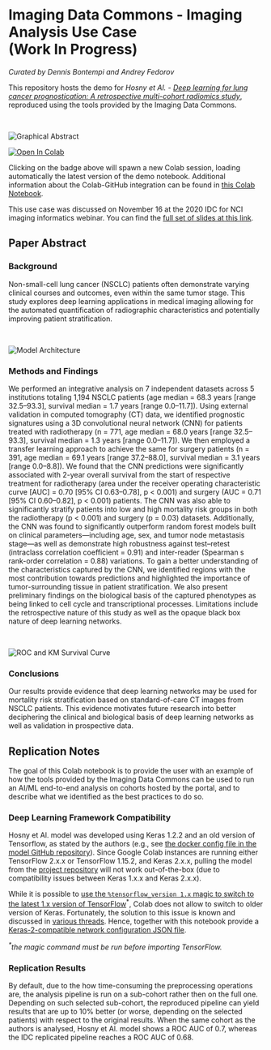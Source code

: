 # Imaging Data Commons - Imaging Analysis Use Case <br>(Work In Progress)

*Curated by Dennis Bontempi and Andrey Fedorov*

This repository hosts the demo for *Hosny et Al. - [Deep learning for lung cancer prognostication: A retrospective multi-cohort radiomics study](https://journals.plos.org/plosmedicine/article?id=10.1371/journal.pmed.1002711)*, reproduced using the tools provided by the Imaging Data Commons.

<br>

![Graphical Abstract](https://github.com/ImagingDataCommons/IDC-Examples/blob/master/notebooks/nsclc-radiomics/assets/overview.png)

[![Open In Colab](https://colab.research.google.com/assets/colab-badge.svg)](https://colab.research.google.com/github/ImagingDataCommons/IDC-Examples/blob/master/notebooks/nsclc-radiomics/nsclc_radiomics_demo.ipynb)

Clicking on the badge above will spawn a new Colab session, loading automatically the latest version of the demo notebook. Additional information about the Colab-GitHub integration can be found in [this Colab Notebook](https://colab.research.google.com/github/googlecolab/colabtools/blob/master/notebooks/colab-github-demo.ipynb#scrollTo=WzIRIt9d2huC).

This use case was discussed on November 16 at the 2020 IDC for NCI imaging informatics webinar. You can find the [full set of slides at this link](https://docs.google.com/presentation/d/1nLApywpt4jBb4j6pKzTsXRRxcfi9VsqVPbYMvHHE5G0/edit?usp=sharing).

## Paper Abstract

### Background

Non-small-cell lung cancer (NSCLC) patients often demonstrate varying clinical courses and outcomes, even within the same tumor stage. This study explores deep learning applications in medical imaging allowing for the automated quantification of radiographic characteristics and potentially improving patient stratification.

<br>

![Model Architecture](https://github.com/ImagingDataCommons/IDC-Examples/blob/master/notebooks/nsclc-radiomics/assets/model_architecture.png)

### Methods and Findings

We performed an integrative analysis on 7 independent datasets across 5 institutions totaling 1,194 NSCLC patients (age median = 68.3 years [range 32.5–93.3], survival median = 1.7 years [range 0.0–11.7]). Using external validation in computed tomography (CT) data, we identified prognostic signatures using a 3D convolutional neural network (CNN) for patients treated with radiotherapy (n = 771, age median = 68.0 years [range 32.5–93.3], survival median = 1.3 years [range 0.0–11.7]). We then employed a transfer learning approach to achieve the same for surgery patients (n = 391, age median = 69.1 years [range 37.2–88.0], survival median = 3.1 years [range 0.0–8.8]). We found that the CNN predictions were significantly associated with 2-year overall survival from the start of respective treatment for radiotherapy (area under the receiver operating characteristic curve [AUC] = 0.70 [95% CI 0.63–0.78], p < 0.001) and surgery (AUC = 0.71 [95% CI 0.60–0.82], p < 0.001) patients. The CNN was also able to significantly stratify patients into low and high mortality risk groups in both the radiotherapy (p < 0.001) and surgery (p = 0.03) datasets. Additionally, the CNN was found to significantly outperform random forest models built on clinical parameters—including age, sex, and tumor node metastasis stage—as well as demonstrate high robustness against test–retest (intraclass correlation coefficient = 0.91) and inter-reader (Spearman s rank-order correlation = 0.88) variations. To gain a better understanding of the characteristics captured by the CNN, we identified regions with the most contribution towards predictions and highlighted the importance of tumor-surrounding tissue in patient stratification. We also present preliminary findings on the biological basis of the captured phenotypes as being linked to cell cycle and transcriptional processes. Limitations include the retrospective nature of this study as well as the opaque black box nature of deep learning networks.

<br>

![ROC and KM Survival Curve](https://github.com/ImagingDataCommons/IDC-Examples/blob/master/notebooks/nsclc-radiomics/assets/roc_km.png)

### Conclusions 

Our results provide evidence that deep learning networks may be used for mortality risk stratification based on standard-of-care CT images from NSCLC patients. This evidence motivates future research into better deciphering the clinical and biological basis of deep learning networks as well as validation in prospective data.

## Replication Notes

The goal of this Colab notebook is to provide the user with an example of how the tools provided by the Imaging Data Commons can be used to run an AI/ML end-to-end analysis on cohorts hosted by the portal, and to describe what we identified as the best practices to do so.

### Deep Learning Framework Compatibility

Hosny et Al. model was developed using Keras 1.2.2 and an old version of Tensorflow, as stated by the authors (e.g., see [the docker config file in the model GitHub repository](https://github.com/modelhub-ai/deep-prognosis/blob/master/dockerfiles/keras:1.0.1)). Since Google Colab instances are running either TensorFlow 2.x.x or TensorFlow 1.15.2, and Keras 2.x.x, pulling the model from the [project repository](https://github.com/modelhub-ai/deep-prognosis) will not work out-of-the-box (due to compatibility issues between Keras 1.x.x and Keras 2.x.x). 

While it is possible to [use the `%tensorflow_version 1.x` magic to switch to the latest 1.x version of TensorFlow](https://colab.research.google.com/notebooks/tensorflow_version.ipynb)<sup>*</sup>, Colab does not allow to switch to older version of Keras. Fortunately, the solution to this issue is known and discussed in [various threads](https://github.com/keras-team/keras/issues/6382#issuecomment-530258501). Hence, together with this notebook provide a [Keras-2-compatible network configuration JSON file](https://github.com/ImagingDataCommons/IDC-Examples/blob/master/notebooks/nsclc-radiomics/demo/architecture.json).

<i><sup>*</sup>the magic command must be run before importing TensorFlow.</i>

### Replication Results

By default, due to the how time-consuming the preprocessing operations are, the analysis pipeline is run on a sub-cohort rather then on the full one. Depending on such selected sub-cohort, the reproduced pipeline can yield results that are up to 10% better (or worse, depending on the selected patients) with respect to the original results. When the same cohort as the authors is analysed, Hosny et Al. model shows a ROC AUC of 0.7, whereas the IDC replicated pipeline reaches a ROC AUC of 0.68.